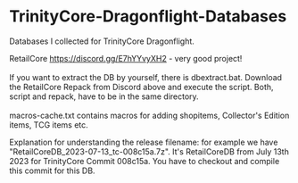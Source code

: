 # TrinityCore-Dragonflight-Databases
Databases I collected for TrinityCore Dragonflight.

RetailCore https://discord.gg/E7hYYvyXH2 - very good project!<br />
<br>
If you want to extract the DB by yourself, there is dbextract.bat. Download the RetailCore Repack from Discord above and execute the script.
Both, script and repack, have to be in the same directory.
<br><br>
macros-cache.txt contains macros for adding shopitems, Collector's Edition items, TCG items etc.

Explanation for understanding the release filename: for example we have "RetailCoreDB_2023-07-13_tc-008c15a.7z". It's RetailCoreDB from July 13th 2023 for TrinityCore Commit 008c15a. You have to checkout and compile this commit for this DB.
